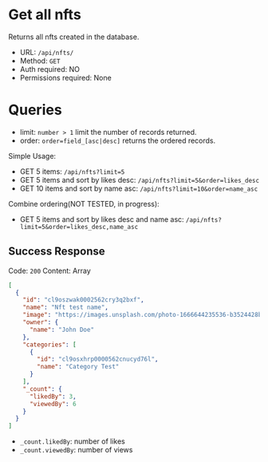 # Get all nfts

Returns all nfts created in the database.

- URL: `/api/nfts/`
- Method: `GET`
- Auth required: NO
- Permissions required: None

# Queries

- limit: `number > 1` limit the number of records returned.
- order: `order=field_[asc|desc]` returns the ordered records.

Simple Usage:

- GET 5 items: `/api/nfts?limit=5`
- GET 5 items and sort by likes desc: `/api/nfts?limit=5&order=likes_desc`
- GET 10 items and sort by name asc: `/api/nfts?limit=10&order=name_asc`

Combine ordering(NOT TESTED, in progress):

- GET 5 items and sort by likes desc and name asc: `/api/nfts?limit=5&order=likes_desc,name_asc`

## Success Response

Code: `200`
Content: Array

```json
[
  {
    "id": "cl9oszwak0002562cry3q2bxf",
    "name": "Nft test name",
    "image": "https://images.unsplash.com/photo-1666644235536-b3524428b331?ixlib=rb-4.0.3&ixid=MnwxMjA3fDB8MHxwaG90by1wYWdlfHx8fGVufDB8fHx8&auto=format&fit=crop&w=1113&q=80",
    "owner": {
      "name": "John Doe"
    },
    "categories": [
      {
        "id": "cl9osxhrp0000562cnucyd76l",
        "name": "Category Test"
      }
    ],
    "_count": {
      "likedBy": 3,
      "viewedBy": 6
    }
  }
]
```

- `_count.likedBy`: number of likes
- `_count.viewedBy`: number of views
